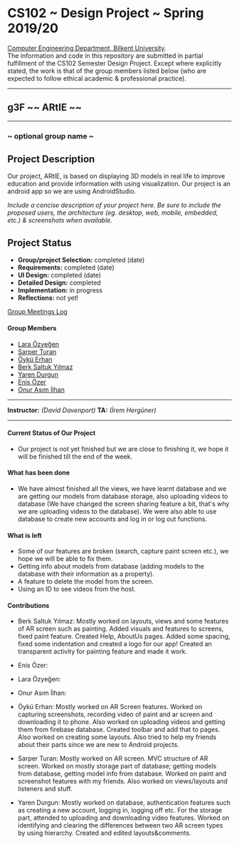 # CS102 ~ Design Project ~ Spring 2019/20
[Computer Engineering Department, Bilkent University](http://w3.cs.bilkent.edu.tr/en/).  
The information and code in this repository are submitted in partial fulfillment of the CS102 Semester Design Project. Except where explicitly stated, the work is that of the group members listed below (who are expected to follow ethical academic & professional practice).
****
## g3F ~~ ARtIE ~~
****
### ~ optional group name ~

## Project Description
Our project, ARtIE, is based on displaying 3D models in real life to improve education and provide information with using visualization. Our project is an android app so we are using AndroidStudio.

_Include a concise description of your project here. Be sure to include the proposed users, the architecture (eg. desktop, web, mobile, embedded, etc.) & screenshots when available._
   
## Project Status
+ **Group/project Selection:** completed (date)
+ **Requirements:** completed (date)
+ **UI Design:** completed (date)
+ **Detailed Design:** completed
+ **Implementation:** in progress
+ **Reflections:** not yet!

[Group Meetings Log](group/meetingslog.md)
#### Group Members
- [Lara Özyeğen](group/member1_log.md)    
- [Sarper Turan](group/Turan_Sarper_log.md)
- [Öykü Erhan](group/member3_log.md)
- [Berk Saltuk Yılmaz](group/member4_log.md)
- [Yaren Durgun](group/member5_log.md)
- [Enis Özer](group/member6_log.md)
- [Onur Asım İlhan](group/member7_log.md)

****
**Instructor:** _(David Davenport)_   **TA:**  _(İrem Hergüner)_
****


#### Current Status of Our Project
- Our project is not yet finished but we are close to finishing it, we hope it will be finished till the end of the week.

#### What has been done
- We have almost finished all the views, we have learnt database and we are getting our models from database storage, also uploading videos to database (We have changed the screen sharing feature a bit, that's why we are uploading videos to the database). We were also able to use database to create new accounts and log in or log out functions.

#### What is left
- Some of our features are broken (search, capture paint screen etc.), we hope we will be able to fix them.
- Getting info about models from database (adding models to the database with their information as a property).
- A feature to delete the model from the screen.
- Using an ID to see videos from the host.


#### Contributions
- Berk Saltuk Yılmaz: Mostly worked on layouts, views and some features of AR screen such as painting. Added visuals and features to screens, fixed paint feature. Created Help, AboutUs pages. Added some spacing, fixed some indentation and created a logo for our app! Created an transparent activity for painting feature and made it work. 

- Enis Özer:

- Lara Özyeğen:

- Onur Asım İlhan:

- Öykü Erhan: Mostly worked on AR Screen features. Worked on capturing screenshots, recording video of paint and ar screen and downloading it to phone. Also worked on uploading videos and getting them from firebase database. Created toolbar and add that to pages. Also worked on creating some layouts. Also tried to help my friends about their parts since we are new to Android projects.

- Sarper Turan: Mostly worked on AR screen. MVC structure of AR screen. Worked on mostly storage part of database; getting models from database, getting model info from database. Worked on paint and screenshot features with my friends. Also worked on views/layouts and listeners and stuff.

- Yaren Durgun: Mostly worked on database, authentication features such as creating a new account, logging in, logging off etc. For the storage part, attended to uploading and downloading video features. Worked on identifying and clearing the differences between two AR screen types by using hierarchy. Created and edited layouts&comments.    
